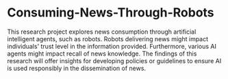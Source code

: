 # Consuming-News-Through-Robots
This research project explores news consumption through artificial intelligent agents, such as robots. Robots delivering news might impact individuals' trust level in the information provided. Furthermore, various AI agents might impact recall of news knowledge. The findings of this research will offer insights for developing policies or guidelines to ensure AI is used responsibly in the dissemination of news.